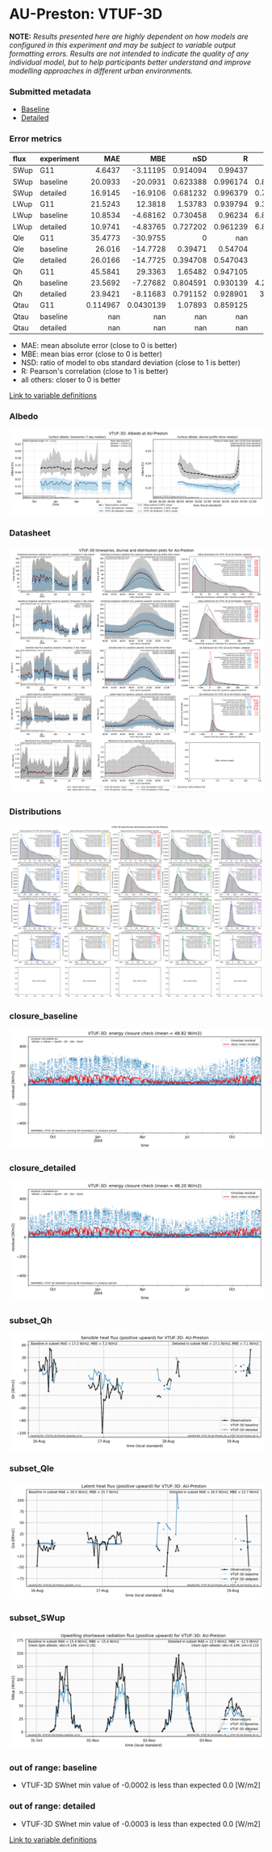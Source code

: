 # AU-Preston: VTUF-3D

**NOTE:** *Results presented here are highly dependent on how models are configured in this experiment and may be subject to variable output formatting errors. Results are not intended to indicate the quality of any individual model, but to help participants better understand and improve modelling approaches in different urban environments.*

### Submitted metadata

- [Baseline](VTUF-3D_AU-Preston_baseline_attrs.md)
- [Detailed](VTUF-3D_AU-Preston_detailed_attrs.md)

### Error metrics

| flux   | experiment   |        MAE |         MBE |        nSD |          R |       5th |     95th |       RMSE |      cRMSE |        AMBE |       1-nSD |          1-R |    nSkewness |   nKurtosis |     Overlap |
|:-------|:-------------|-----------:|------------:|-----------:|-----------:|----------:|---------:|-----------:|-----------:|------------:|------------:|-------------:|-------------:|------------:|------------:|
| SWup   | G11          |   4.6437   |  -3.11195   |   0.914094 |   0.99437  |   0.12    |  12.41   |   6.9282   |   0.132941 |   3.11195   |   0.0859065 |   0.00563034 |   0.101167   |   0.167694  |   0.0676303 |
| SWup   | baseline     |  20.0933   | -20.0931    |   0.623388 |   0.996174 |   0.80253 |  54.4936 |  26.8667   |   0.382892 |  20.0931    |   0.376612  |   0.00382583 |   0.0110302  |   0.0446402 |   0.0939652 |
| SWup   | detailed     |  16.9145   | -16.9106    |   0.681232 |   0.996379 |   0.73068 |  45.9885 |  22.7408   |   0.326415 |  16.9106    |   0.318768  |   0.00362138 |   0.00973887 |   0.0478787 |   0.0849599 |
| LWup   | G11          |  21.5243   |  12.3818    |   1.53783  |   0.939794 |   9.35999 |  66.16   |  31.4752   |   0.688795 |  12.3818    |   0.537835  |   0.0602057  |   0.189585   |   0.439515  |   0.122701  |
| LWup   | baseline     |  10.8534   |  -4.68162   |   0.730458 |   0.96234  |   6.88993 |  28.0941 |  15.706    |   0.357311 |   4.68162   |   0.269542  |   0.03766    |   0.014701   |   0.287026  |   0.144431  |
| LWup   | detailed     |  10.9741   |  -4.83765   |   0.727202 |   0.961239 |   6.87487 |  28.5835 |  15.9267   |   0.361653 |   4.83765   |   0.272798  |   0.038761   |   0.0137811  |   0.289982  |   0.143554  |
| Qle    | G11          |  35.4773   | -30.9755    |   0        | nan        |  10.33    | 126.79   |  57.8573   | nan        |  30.9755    |   1         | nan          |   1          |   1         |   0.660683  |
| Qle    | baseline     |  26.016    | -14.7728    |   0.39471  |   0.54704  |  10.49    |  75.1222 |  44.1037   |   0.850853 |  14.7728    |   0.60529   |   0.45296    |   0.0203773  |   0.149628  |   0.27661   |
| Qle    | detailed     |  26.0166   | -14.7725    |   0.394708 |   0.547043 |  10.49    |  75.1222 |  44.1035   |   0.850852 |  14.7725    |   0.605292  |   0.452957   |   0.0203918  |   0.149631  |   0.27661   |
| Qh     | G11          |  45.5841   |  29.3363    |   1.65482  |   0.947105 |  10.58    | 181.3    |  77.029    |   0.77708  |  29.3363    |   0.654821  |   0.0528949  |   0.0560461  |   0.276159  |   0.190241  |
| Qh     | baseline     |  23.5692   |  -7.27682   |   0.804591 |   0.930139 |   4.24796 |  48.7015 |  36.3088   |   0.388077 |   7.27682   |   0.195409  |   0.0698609  |   0.0728426  |   0.192943  |   0.127316  |
| Qh     | detailed     |  23.9421   |  -8.11683   |   0.791152 |   0.928901 |   3.9727  |  52.7235 |  37.1159   |   0.395118 |   8.11683   |   0.208848  |   0.0710993  |   0.0750788  |   0.192449  |   0.119787  |
| Qtau   | G11          |   0.114967 |   0.0430139 |   1.07893  |   0.859125 |   0.007   |   0.086  |   0.177993 |   0.556971 |   0.0430139 |   0.0789264 |   0.140875   |   0.329443   |   0.623437  |   0.688131  |
| Qtau   | baseline     | nan        | nan         | nan        | nan        | nan       | nan      | nan        | nan        | nan         | nan         | nan          | nan          | nan         | nan         |
| Qtau   | detailed     | nan        | nan         | nan        | nan        | nan       | nan      | nan        | nan        | nan         | nan         | nan          | nan          | nan         | nan         |

 - MAE: mean absolute error (close to 0 is better)
 - MBE: mean bias error (close to 0 is better)
 - NSD: ratio of model to obs standard deviation (close to 1 is better)
 - R: Pearson's correlation (close to 1 is better)
 - all others: closer to 0 is better

[Link to variable definitions](../modelattrs/variable_definitions.md)

### <a name="albedo"></a>Albedo
[![VTUF-3D_AU-Preston_Albedo.png](VTUF-3D_AU-Preston_Albedo.png)](VTUF-3D_AU-Preston_Albedo.png)

### <a name="datasheet"></a>Datasheet
[![VTUF-3D_AU-Preston_Datasheet.png](VTUF-3D_AU-Preston_Datasheet.png)](VTUF-3D_AU-Preston_Datasheet.png)

### <a name="distributions"></a>Distributions
[![VTUF-3D_AU-Preston_Distributions.png](VTUF-3D_AU-Preston_Distributions.png)](VTUF-3D_AU-Preston_Distributions.png)

### <a name="closure_baseline"></a>closure_baseline
[![VTUF-3D_AU-Preston_closure_baseline.png](VTUF-3D_AU-Preston_closure_baseline.png)](VTUF-3D_AU-Preston_closure_baseline.png)

### <a name="closure_detailed"></a>closure_detailed
[![VTUF-3D_AU-Preston_closure_detailed.png](VTUF-3D_AU-Preston_closure_detailed.png)](VTUF-3D_AU-Preston_closure_detailed.png)

### <a name="subset_qh"></a>subset_Qh
[![VTUF-3D_AU-Preston_subset_Qh.png](VTUF-3D_AU-Preston_subset_Qh.png)](VTUF-3D_AU-Preston_subset_Qh.png)

### <a name="subset_qle"></a>subset_Qle
[![VTUF-3D_AU-Preston_subset_Qle.png](VTUF-3D_AU-Preston_subset_Qle.png)](VTUF-3D_AU-Preston_subset_Qle.png)

### <a name="subset_swup"></a>subset_SWup
[![VTUF-3D_AU-Preston_subset_SWup.png](VTUF-3D_AU-Preston_subset_SWup.png)](VTUF-3D_AU-Preston_subset_SWup.png)

### out of range: baseline

 - VTUF-3D SWnet min value of -0.0002 is less than expected 0.0 [W/m2]

### out of range: detailed

 - VTUF-3D SWnet min value of -0.0003 is less than expected 0.0 [W/m2]


[Link to variable definitions](../modelattrs/variable_definitions.md)

